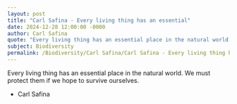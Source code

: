 ```yaml
---
layout: post
title: "Carl Safina - Every living thing has an essential"
date: 2024-12-28 12:00:00 -0000
author: Carl Safina
quote: "Every living thing has an essential place in the natural world. We must protect them if we hope to survive ourselves."
subject: Biodiversity
permalink: /Biodiversity/Carl Safina/Carl Safina - Every living thing has an essential
---
```


Every living thing has an essential place in the natural world. We must protect them if we hope to survive ourselves.

- Carl Safina
